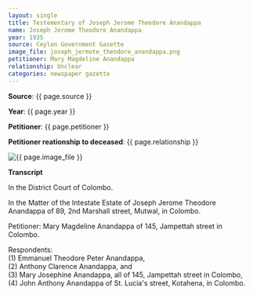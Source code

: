 ```yaml
---
layout: single
title: Testementary of Joseph Jerome Theodore Anandappa 
name: Joseph Jerome Theodore Anandappa 
year: 1935
source: Ceylon Government Gazette
image_file: joseph_jermote_theodore_anandappa.png
petitioner: Mary Magdeline Anandappa
relationship: Unclear
categories: newspaper gazette
---
```




  **Source**: {{ page.source }}

  **Year**: {{ page.year }}

  **Petitioner**: {{ page.petitioner }}

  **Petitioner reationship to deceased**: {{ page.relationship }} 

 <img src="/family-history/assets/images/gazette/{{ page.image_file }}" alt="{{ page.image_file }}">

 **Transcript** 

In the District Court of Colombo.

In the Matter of the Intestate Estate of Joseph Jerome Theodore Anandappa of 89, 2nd Marshall street, Mutwal, in Colombo.

Petitioner: Mary Magdeline Anandappa of 145, Jampettah street in Colombo.

Respondents: <br />
(1) Emmanuel Theodore Peter Anandappa, <br />
(2) Anthony Clarence Anandappa, and <br />
(3) Mary Josephine Anandappa, all of 145, Jampettah street in Colombo, <br />
(4) John Anthony Anandappa of St. Lucia's street, Kotahena, in Colombo.